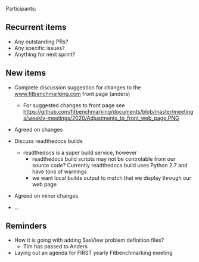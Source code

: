 Participants:

Recurrent items
----------------
* Any outstanding PRs?
* Any specific issues?
* Anything for next sprint?

New items
---------

* Complete discussion suggestion for changes to the www.fitbenchmarking.com front page (anders)
  * For suggested changes to front page see https://github.com/fitbenchmarking/documents/blob/master/meetings/weekly-meetings/2020/Adjustments_to_front_web_page.PNG
* Agreed on changes

* Discuss readthedocs builds
  * readthedocs is a super build service, however
    * readthedocs build scripts may not be controlable from our source code? Currently readthedocs build uses Python 2.7 and have tons of warnings
    * we want local builds output to match that we display through our web page
    
* Agreed on minor changes

* ...

Reminders
---------
* How it is going with adding SasView problem definition files?
  - Tim has passed to Anders
* Laying out an agenda for FIRST yearly Fitbenchmarking meeting
